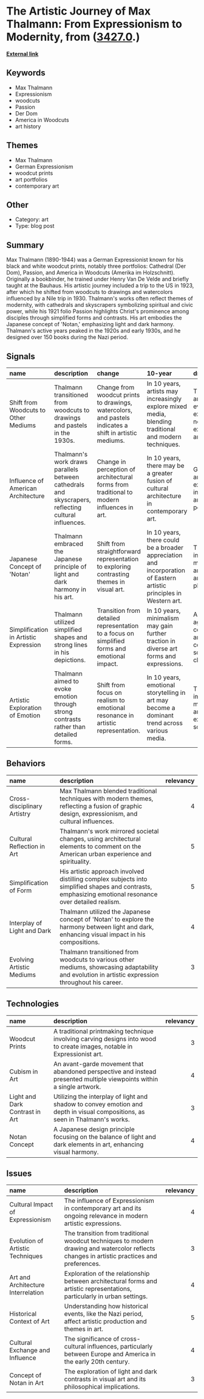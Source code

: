 # __The Artistic Journey of Max Thalmann: From Expressionism to Modernity__, from ([3427.0](https://kghosh.substack.com/p/3427.0).)

__[External link](https://flashbak.com/max-thalmann-passion-cathedrals-and-america-in-woodcuts-470764/)__



## Keywords

* Max Thalmann
* Expressionism
* woodcuts
* Passion
* Der Dom
* America in Woodcuts
* art history

## Themes

* Max Thalmann
* German Expressionism
* woodcut prints
* art portfolios
* contemporary art

## Other

* Category: art
* Type: blog post

## Summary

Max Thalmann (1890-1944) was a German Expressionist known for his black and white woodcut prints, notably three portfolios: Cathedral (Der Dom), Passion, and America in Woodcuts (Amerika im Holzschnitt). Originally a bookbinder, he trained under Henry Van De Velde and briefly taught at the Bauhaus. His artistic journey included a trip to the US in 1923, after which he shifted from woodcuts to drawings and watercolors influenced by a Nile trip in 1930. Thalmann's works often reflect themes of modernity, with cathedrals and skyscrapers symbolizing spiritual and civic power, while his 1921 folio Passion highlights Christ's prominence among disciples through simplified forms and contrasts. His art embodies the Japanese concept of 'Notan,' emphasizing light and dark harmony. Thalmann's active years peaked in the 1920s and early 1930s, and he designed over 150 books during the Nazi period.

## Signals

| name                                  | description                                                                                         | change                                                                                                  | 10-year                                                                                                             | driving-force                                                                   |   relevancy |
|:--------------------------------------|:----------------------------------------------------------------------------------------------------|:--------------------------------------------------------------------------------------------------------|:--------------------------------------------------------------------------------------------------------------------|:--------------------------------------------------------------------------------|------------:|
| Shift from Woodcuts to Other Mediums  | Thalmann transitioned from woodcuts to drawings and pastels in the 1930s.                           | Change from woodcut prints to drawings, watercolors, and pastels indicates a shift in artistic mediums. | In 10 years, artists may increasingly explore mixed media, blending traditional and modern techniques.              | The desire for artistic evolution and exploration of new expressions in art.    |           4 |
| Influence of American Architecture    | Thalmann's work draws parallels between cathedrals and skyscrapers, reflecting cultural influences. | Change in perception of architectural forms from traditional to modern influences in art.               | In 10 years, there may be a greater fusion of cultural architecture in contemporary art.                            | Globalization and cultural exchange influencing artistic perspectives.          |           4 |
| Japanese Concept of 'Notan'           | Thalmann embraced the Japanese principle of light and dark harmony in his art.                      | Shift from straightforward representation to exploring contrasting themes in visual art.                | In 10 years, there could be a broader appreciation and incorporation of Eastern artistic principles in Western art. | The growing interest in multiculturalism and diverse artistic philosophies.     |           5 |
| Simplification in Artistic Expression | Thalmann utilized simplified shapes and strong lines in his depictions.                             | Transition from detailed representation to a focus on simplified forms and emotional impact.            | In 10 years, minimalism may gain further traction in diverse art forms and expressions.                             | A reaction against complexity in art driven by contemporary societal changes.   |           4 |
| Artistic Exploration of Emotion       | Thalmann aimed to evoke emotion through strong contrasts rather than detailed forms.                | Shift from focus on realism to emotional resonance in artistic representation.                          | In 10 years, emotional storytelling in art may become a dominant trend across various media.                        | The increasing importance of mental health and emotional expression in society. |           4 |

## Behaviors

| name                        | description                                                                                                                                             |   relevancy |
|:----------------------------|:--------------------------------------------------------------------------------------------------------------------------------------------------------|------------:|
| Cross-disciplinary Artistry | Max Thalmann blended traditional techniques with modern themes, reflecting a fusion of graphic design, expressionism, and cultural influences.          |           4 |
| Cultural Reflection in Art  | Thalmann's work mirrored societal changes, using architectural elements to comment on the American urban experience and spirituality.                   |           5 |
| Simplification of Form      | His artistic approach involved distilling complex subjects into simplified shapes and contrasts, emphasizing emotional resonance over detailed realism. |           5 |
| Interplay of Light and Dark | Thalmann utilized the Japanese concept of 'Notan' to explore the harmony between light and dark, enhancing visual impact in his compositions.           |           4 |
| Evolving Artistic Mediums   | Thalmann transitioned from woodcuts to various other mediums, showcasing adaptability and evolution in artistic expression throughout his career.       |           3 |

## Technologies

| name                           | description                                                                                                                  |   relevancy |
|:-------------------------------|:-----------------------------------------------------------------------------------------------------------------------------|------------:|
| Woodcut Prints                 | A traditional printmaking technique involving carving designs into wood to create images, notable in Expressionist art.      |           3 |
| Cubism in Art                  | An avant-garde movement that abandoned perspective and instead presented multiple viewpoints within a single artwork.        |           4 |
| Light and Dark Contrast in Art | Utilizing the interplay of light and shadow to convey emotion and depth in visual compositions, as seen in Thalmann's works. |           3 |
| Notan Concept                  | A Japanese design principle focusing on the balance of light and dark elements in art, enhancing visual harmony.             |           4 |

## Issues

| name                               | description                                                                                                                                 |   relevancy |
|:-----------------------------------|:--------------------------------------------------------------------------------------------------------------------------------------------|------------:|
| Cultural Impact of Expressionism   | The influence of Expressionism in contemporary art and its ongoing relevance in modern artistic expressions.                                |           4 |
| Evolution of Artistic Techniques   | The transition from traditional woodcut techniques to modern drawing and watercolor reflects changes in artistic practices and preferences. |           3 |
| Art and Architecture Interrelation | Exploration of the relationship between architectural forms and artistic representations, particularly in urban settings.                   |           4 |
| Historical Context of Art          | Understanding how historical events, like the Nazi period, affect artistic production and themes in art.                                    |           5 |
| Cultural Exchange and Influence    | The significance of cross-cultural influences, particularly between Europe and America in the early 20th century.                           |           4 |
| Concept of Notan in Art            | The exploration of light and dark contrasts in visual art and its philosophical implications.                                               |           3 |
